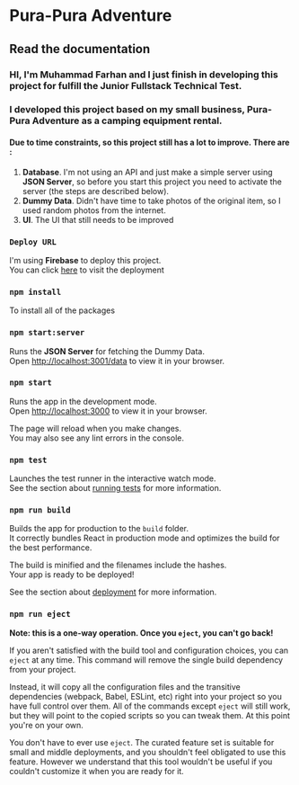 # Pura-Pura Adventure

## Read the documentation

### HI, I'm Muhammad Farhan and I just finish in developing this project for fulfill the **Junior Fullstack Technical Test**.

### I developed this project based on my small business, **Pura-Pura Adventure** as a camping equipment rental.

#### Due to time constraints, so this project still has a lot to improve. There are :

1. **Database**. I'm not using an API and just make a simple server using **JSON Server**, so before you start this project you need to activate the server (the steps are described below).
2. **Dummy Data**. Didn't have time to take photos of the original item, so I used random photos from the internet.
3. **UI**. The UI that still needs to be improved

### `Deploy URL`

I'm using **Firebase** to deploy this project.\
You can click [here](https://pura-pura-adventure.web.app/) to visit the deployment

### `npm install`

To install all of the packages

### `npm start:server`

Runs the **JSON Server** for fetching the Dummy Data.\
Open [http://localhost:3001/data](http://localhost:3000) to view it in your browser.

### `npm start`

Runs the app in the development mode.\
Open [http://localhost:3000](http://localhost:3000) to view it in your browser.

The page will reload when you make changes.\
You may also see any lint errors in the console.

### `npm test`

Launches the test runner in the interactive watch mode.\
See the section about [running tests](https://facebook.github.io/create-react-app/docs/running-tests) for more information.

### `npm run build`

Builds the app for production to the `build` folder.\
It correctly bundles React in production mode and optimizes the build for the best performance.

The build is minified and the filenames include the hashes.\
Your app is ready to be deployed!

See the section about [deployment](https://facebook.github.io/create-react-app/docs/deployment) for more information.

### `npm run eject`

**Note: this is a one-way operation. Once you `eject`, you can't go back!**

If you aren't satisfied with the build tool and configuration choices, you can `eject` at any time. This command will remove the single build dependency from your project.

Instead, it will copy all the configuration files and the transitive dependencies (webpack, Babel, ESLint, etc) right into your project so you have full control over them. All of the commands except `eject` will still work, but they will point to the copied scripts so you can tweak them. At this point you're on your own.

You don't have to ever use `eject`. The curated feature set is suitable for small and middle deployments, and you shouldn't feel obligated to use this feature. However we understand that this tool wouldn't be useful if you couldn't customize it when you are ready for it.
